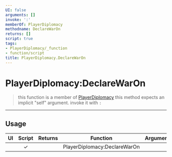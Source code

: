 ```yaml
---
UI: false
arguments: []
invoke: ':'
memberOf: PlayerDiplomacy
methodname: DeclareWarOn
returns: []
script: true
tags:
- PlayerDiplomacy/_function
- function/script
title: PlayerDiplomacy.DeclareWarOn
---
```

# PlayerDiplomacy:DeclareWarOn
> this function is a member of [PlayerDiplomacy](civ-6/lua/PlayerDiplomacy.md)
> this method expects an implicit "self" argument. invoke it with `:`
-----
## Usage
|  UI | Script | Returns | Function | Arguments |
|:---:|:------:|-------:|:--------:|:---------|
| |✓||PlayerDiplomacy:DeclareWarOn||
